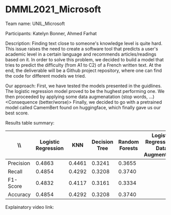 # DMML2021_Microsoft

Team name: UNIL_Microsoft

Participants: Katelyn Bonner, Ahmed Farhat

Description: 
Finding text close to someone's knowledge level is quite hard. 
This issue raises the need to create a software tool that predicts a user's academic level in a certain language and recommends articles/readings based on it. 
In order to solve this problem, we decided to build a model that tries to predict the difficulty (from A1 to C2) of a French written text.
At the end, the deliverable will be a Github project repository, where one can find the code for different models we tried.

Our approach:
First, we have tested the models presented in the guidlines. The logistic regression model proved to be the hughest performing one.
We then proceeded by applying some data augmenatation (stop words, ...) <Consequence (better/worse)>
Finally, we decided to go with a pretrained model called CamemBert found on huggingface, which finally gave us our best score.

Results table summary:

| \\\       | Logistic Regression | KNN        | Decision Tree | Random Forests | Logistic Regression + Data Augmentation | CamemBert Model |
|-----------|---------------------|:----------:|---------------|----------------|-----------------------------------------|-----------------|
| Precision | 0.4863              | 0.4461     | 0.3241        | 0.3655         |                                         |                 |
| Recall    | 0.4854              | 0.4292     | 0.3208        | 0.3740         |                                         |                 |
| F1-Score  | 0.4832              | 0.4117     | 0.3161        | 0.3334         |                                         |                 |
| Accuracy  | 0.4854              | 0.4292     | 0.3208        | 0.3740         |                                         |                 |


Explainatory video link:
